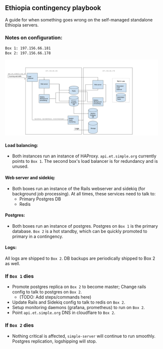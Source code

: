 ## Ethiopia contingency playbook

A guide for when something goes wrong on the self-managed standalone Ethiopia servers.

### Notes on configuration:
```
Box 1: 197.156.66.181
Box 2: 197.156.66.178
```

![](ethiopia-server-topography.png)

#### Load balancing:
- Both instances run an instance of HAProxy. `api.et.simple.org` currently points to `Box 1`. The second box's load balancer
is for redundancy and is unused.

#### Web server and sidekiq:
- Both boxes run an instance of the Rails webserver and sidekiq (for background job processing). At all times, these services need to talk to:
    - Primary Postgres DB
    - Redis

#### Postgres:
- Both boxes run an instance of postgres. Postgres on `Box 1` is the primary database. `Box 2` is a hot standby, which can be
  quickly promoted to primary in a contingency.

#### Logs:

All logs are shipped to `Box 2`. DB backups are periodically shipped to Box 2 as well.

### If `Box 1` dies

- Promote postgres replica on `Box 2` to become master; Change rails config to talk to postgres on `Box 2`.
    - (TODO: Add steps/commands here)
- Update Rails and Sidekiq config to talk to redis on `Box 2`.
- Setup monitoring daemons (grafana, prometheus) to run on `Box 2`.
- Point `api.et.simple.org` DNS in cloudflare to `Box 2`.

### If `Box 2` dies
- Nothing critical is affected, `simple-server` will continue to run smoothly. Postgres replication, logshipping will stop.
